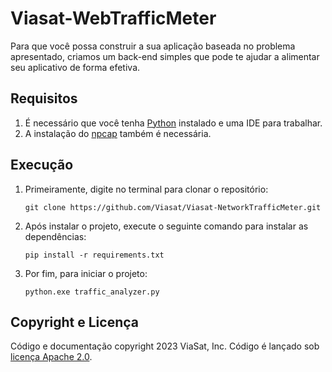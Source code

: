 # Viasat-WebTrafficMeter

Para que você possa construir a sua aplicação baseada no problema apresentado, criamos um back-end simples que pode te ajudar a alimentar seu aplicativo de forma efetiva.

## Requisitos
1. É necessário que você tenha [Python](https://www.python.org/downloads/) instalado e uma IDE para trabalhar.
2. A instalação do [npcap](https://npcap.com/#download) também é necessária.

## Execução
1. Primeiramente, digite no terminal para clonar o repositório:
    ```
    git clone https://github.com/Viasat/Viasat-NetworkTrafficMeter.git
    ```

2. Após instalar o projeto, execute o seguinte comando para instalar as dependências:
    ```
    pip install -r requirements.txt
    ```
3. Por fim, para iniciar o projeto:
    ```
    python.exe traffic_analyzer.py
    ```
    
## Copyright e Licença
Código e documentação copyright 2023 ViaSat, Inc. Código é lançado sob [licença Apache 2.0](https://github.com/Viasat/Viasat-NetworkTrafficMeter/main/LICENSE).
